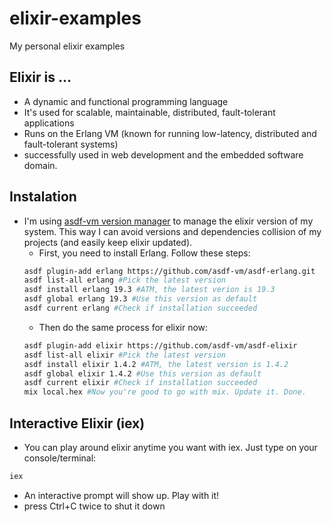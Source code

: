 # elixir-examples

My personal elixir examples


## Elixir is ...

* A dynamic and functional programming language
* It's used for scalable, maintainable, distributed, fault-tolerant applications
* Runs on the Erlang VM (known for running low-latency, distributed and fault-tolerant systems)
* successfully used in web development and the embedded software domain.

## Instalation

* I'm using [asdf-vm version manager](https://github.com/asdf-vm/asdf)
to manage the elixir version of my system.
This way I can avoid versions and dependencies collision
of my projects (and easily keep elixir updated).
  * First, you need to install Erlang. Follow these steps:
  ```bash
  asdf plugin-add erlang https://github.com/asdf-vm/asdf-erlang.git
  asdf list-all erlang #Pick the latest version
  asdf install erlang 19.3 #ATM, the latest verion is 19.3
  asdf global erlang 19.3 #Use this version as default
  asdf current erlang #Check if installation succeeded
  ```
  * Then do the same process for elixir now:
  ```bash
  asdf plugin-add elixir https://github.com/asdf-vm/asdf-elixir
  asdf list-all elixir #Pick the latest version
  asdf install elixir 1.4.2 #ATM, the latest version is 1.4.2
  asdf global elixir 1.4.2 #Use this version as default
  asdf current elixir #Check if installation succeeded
  mix local.hex #Now you're good to go with mix. Update it. Done.
  ```

## Interactive Elixir (iex)

* You can play around elixir anytime you want with iex. Just type on your console/terminal:
```bash
iex
```
* An interactive prompt will show up. Play with it!
* press Ctrl+C twice to shut it down

